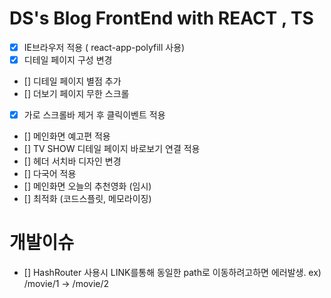 # DS's Blog FrontEnd with REACT , TS

- [x] IE브라우저 적용 ( react-app-polyfill 사용)
- [x] 디테일 페이지 구성 변경
- [] 디테일 페이지 별점 추가
- [] 더보기 페이지 무한 스크롤
- [x] 가로 스크롤바 제거 후 클릭이벤트 적용
- [] 메인화면 예고편 적용
- [] TV SHOW 디테일 페이지 바로보기 연결 적용
- [] 헤더 서치바 디자인 변경
- [] 다국어 적용
- [] 메인화면 오늘의 추천영화 (임시)
- [] 최적화 (코드스플릿, 메모라이징)

# 개발이슈

- [] HashRouter 사용시 LINK를통해 동일한 path로 이동하려고하면 에러발생. ex) /movie/1 -> /movie/2
